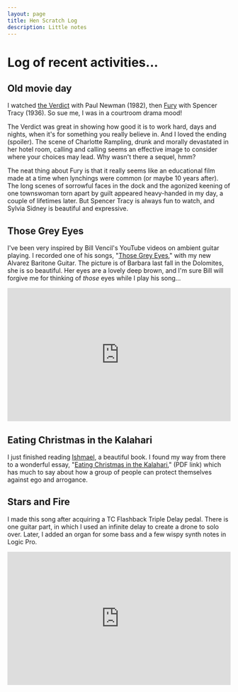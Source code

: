 ```yaml
---
layout: page
title: Hen Scratch Log
description: Little notes
---
```


# Log of recent activities...

## Old movie day

I watched [the Verdict](https://www.rottentomatoes.com/m/verdict/) with Paul Newman (1982), then
[Fury](https://www.rottentomatoes.com/m/1035061_fury?) with Spencer Tracy (1936). So sue
me, I was in a courtroom drama mood!

The Verdict was great in showing how good it is to work hard, days and nights, when it's for
something you really believe in. And I loved the ending (spoiler). The scene of 
Charlotte Rampling, drunk and morally devastated in her hotel room, calling and calling
seems an effective image to consider where your choices may lead. Why wasn't there a sequel,
hmm?

The neat thing about Fury is that it really seems like an educational film made at a time
when lynchings were common (or maybe 10 years after). The long scenes of sorrowful faces in
the dock and the agonized keening of one townswoman torn apart by guilt appeared heavy-handed
in my day, a couple of lifetimes later. But Spencer Tracy is always fun to watch, and Sylvia
Sidney is beautiful and expressive.

## Those Grey Eyes

I've been very inspired by Bill Vencil's YouTube videos on ambient guitar playing.
I recorded one of his songs, "[Those Grey Eyes](https://www.youtube.com/watch?v=ddMjKv_DUE0)," with my new Alvarez Baritone Guitar. The picture is of Barbara last fall in the Dolomites,
she is so beautiful. Her eyes are a lovely deep brown, and I'm sure Bill will forgive
me for thinking of *those* eyes while I play his song...

<iframe width="100%" height="300" scrolling="no" frameborder="no" allow="autoplay" src="https://w.soundcloud.com/player/?url=https%3A//api.soundcloud.com/tracks/414235152&color=%23ff5500&auto_play=false&hide_related=false&show_comments=true&show_user=true&show_reposts=false&show_teaser=true&visual=true"></iframe>

## Eating Christmas in the Kalahari

I just finished reading <a href="https://www.goodreads.com/book/show/227265.Ishmael">Ishmael</a>, a beautiful book. 
I found my way from there to a wonderful essay, 
"<a href="https://sociology.morrisville.edu/readings/ANTH101/EatingChristmas-Lee.pdf">Eating Christmas in the Kalahari</a>," (PDF link) which 
has much to say about how a group of people can protect themselves against ego and arrogance.
	
## Stars and Fire

I made this song after acquiring a TC Flashback Triple Delay pedal.
There is one guitar part, in which I used an infinite delay to create a drone to
solo over. Later, I added an organ for some bass and a few wispy synth notes in Logic Pro.

<iframe width="100%" height="300" scrolling="no" frameborder="no" allow="autoplay" src="https://w.soundcloud.com/player/?url=https%3A//api.soundcloud.com/tracks/413241774&color=%23ff5500&auto_play=false&hide_related=false&show_comments=true&show_user=true&show_reposts=false&show_teaser=true&visual=true"></iframe>

 
